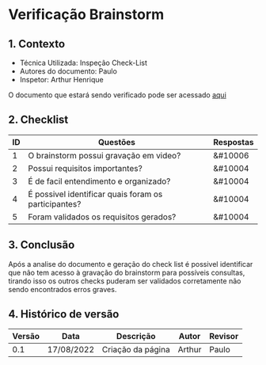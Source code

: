 # Verificação Brainstorm

## 1. Contexto

- Técnica Utilizada: Inspeção Check-List
- Autores do documento: Paulo
- Inspetor: Arthur Henrique
  
O documento que estará sendo verificado pode ser acessado [aqui](../../elicitação/brainstorm.md)

## 2. Checklist

| ID | Questões | Respostas |
|----|----------|-----------|
|1   |O brainstorm possui gravação em video?|&#10006|
|2   |Possui requisitos importantes?|&#10004|
|3   |É de facil entendimento e organizado?|&#10004|
|4   |É possivel identificar quais foram os participantes?|&#10004 |
|5   |Foram validados os requisitos gerados? |&#10004|

## 3. Conclusão

Após a analise do documento e geração do check list é possivel identificar que não tem acesso à gravação do brainstorm para possíveis consultas, tirando isso os outros checks puderam ser validados corretamente não sendo encontrados erros graves.

## 4. Histórico de versão

|  Versão   | Data | Descrição           | Autor  | Revisor|
|-----------|------|---------------------|--------|--------|
| 0.1 | 17/08/2022 |Criação da página    | Arthur |Paulo   |

